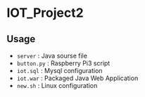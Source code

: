 # IOT_Project2

## Usage

* `server` :  Java sourse file
* `button.py` : Raspberry Pi3 script
* `iot.sql` : Mysql configuration
* `iot.war` : Packaged Java Web Application
* `new.sh` : Linux configuration
